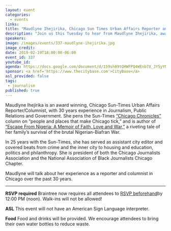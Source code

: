 ```yaml
---
layout: event
categories:
  - events
links:
title: "Maudlyne Ihejirika, Chicago Sun Times Urban Affairs Reporter and Columnist"
description: "Join us this Tuesday to hear from Maudlyne Ihejirika, award-winning Chicago Sun Times Urban Affairs reporter and columnist as she shares about her experience working in the journalism field in Chicago over the last 30 years."
speakers:
image: /images/events/337-maudlyne-ihejirika.jpg
image_credit:
date: 2019-02-19T18:00:00-06:00
event_id: 337
youtube_id:
agenda: https://docs.google.com/document/d/159sh89tQHWFPQ4WEnb7X_JY5yYNaKoEgLM57BtQic2U/edit
sponsor: <a href='https://www.thecitybase.com'>CityBase</a>
asl_provided: false
tags:
 - journalism
published: true
---
```


Maudlyne Ihejirika is an award winning, Chicago Sun-Times Urban Affairs Reporter/Columnist, with 30 years experience in Journalism, Public Relations and Government. She pens the Sun-Times [“Chicago Chronicles”](https://chicago.suntimes.com/topic/chicago-chronicles/) column on “people and places that make Chicago tick,” and is author of [“Escape From Nigeria: A Memoir of Faith, Love and War,”](https://www.amazon.com/Escape-Nigeria-Memoir-Faith-Love/dp/156902488X) a riveting tale of her family’s survival of the brutal Nigerian-Biafran War.

In 25 years with the Sun-Times, she has served as assistant city editor and covered beats from crime and the inner city to housing and education, politics and philanthropy. She is president of both the Chicago Journalists Association and the National Association of Black Journalists Chicago Chapter.

Maudlyne will talk about her experience as a reporter and columnist in Chicago over the past 30 years.

---

**RSVP required** Braintree now requires all attendees to [RSVP beforehand]({{site.rsvp_url}})by 12:00 PM (noon). Walk-ins will not be allowed!

**ASL** This event will not have an American Sign Language interpreter.

**Food** Food and drinks will be provided. We encourage attendees to bring their own water bottles to reduce waste.
